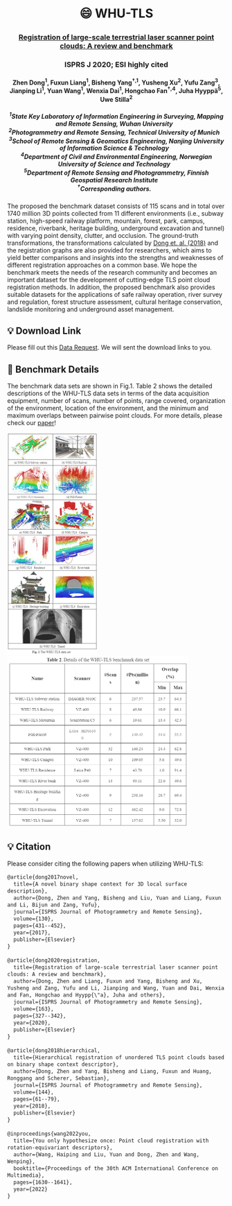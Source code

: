 <h1 align="center"> <p>😄 WHU-TLS</p></h1>
<h3 align="center">
<a href="https://www.sciencedirect.com/science/article/pii/S0924271620300836/pdfft?md5=2f45285819042c3d70c2b380d63237cc&pid=1-s2.0-S0924271620300836-main.pdf" target="_blank">Registration of large-scale terrestrial laser scanner point clouds: A review and benchmark</a>
</h3>

<h3 align="center">
ISPRS J 2020; ESI highly cited
</h3>

<h4 align="center">
Zhen Dong<sup>1</sup>, Fuxun Liang<sup>1</sup>, Bisheng Yang<sup>&dagger;,1</sup>, Yusheng Xu<sup>2</sup>, Yufu Zang<sup>3</sup>, Jianping Li<sup>1</sup>, Yuan Wang<sup>1</sup>, Wenxia Dai<sup>1</sup>, Hongchao Fan<sup>&dagger;,4</sup>, Juha Hyyppä<sup>5</sup>, Uwe Stilla<sup>2</sup>
</h4>

<h5 align="center">
<sup>1</sup>State Key Laboratory of Information Engineering in Surveying, Mapping and Remote Sensing, Wuhan University &nbsp;&nbsp; <br>
<sup>2</sup>Photogrammetry and Remote Sensing, Technical University of Munich &nbsp;&nbsp; <br>
<sup>3</sup>School of Remote Sensing & Geomatics Engineering, Nanjing University of Information Science & Technology &nbsp;&nbsp; <br>
<sup>4</sup>Department of Civil and Environmental Engineering, Norwegian University of Science and Technology &nbsp;&nbsp; <br>
<sup>5</sup>Department of Remote Sensing and Photogrammetry, Finnish Geospatial Research Institute &nbsp;&nbsp; <br>
<sup>&dagger;</sup>Corresponding authors. &nbsp;&nbsp; 
</h5>


The proposed the benchmark dataset consists of 115 scans and in total over 1740 million 3D points collected from 11 different environments (i.e., subway station, high-speed railway platform, mountain, forest, park, campus, residence, riverbank, heritage building, underground excavation and tunnel) with varying point density, clutter, and occlusion. The ground-truth transformations, the transformations calculated by [Dong et. al. (2018)](https://www.sciencedirect.com/science/article/abs/pii/S0924271618301813) and the registration graphs are also provided for researchers, which aims to yield better comparisons and insights into the strengths and weaknesses of different registration approaches on a common base. We hope the benchmark meets the needs of the research community and becomes an important dataset for the development of cutting-edge TLS point cloud registration methods. In addition, the proposed benchmark also provides suitable datasets for the applications of safe railway operation, river survey and regulation, forest structure assessment, cultural heritage conservation, landslide monitoring and underground asset management.

## 💡 Download Link
Please fill out this [Data Request](http://3s.whu.edu.cn/ybs/en/Data_Request.htm). We will sent the download links to you.

## 📌 Benchmark Details
The benchmark data sets are shown in Fig.1. Table 2 shows the detailed descriptions of the WHU-TLS data sets in terms of the data acquisition equipment, number of scans, number of points, range covered, organization of the environment, location of the environment, and the minimum and maximum overlaps between pairwise point clouds. For more details, please check our [paper](https://www.sciencedirect.com/science/article/abs/pii/S0924271620300836)!

<img src="detail.png" alt="Network" style="zoom:50%;" />

<img src="detail2.png" alt="Network" style="zoom:50%;" />


## 💡 Citation

Please consider citing the following papers when utilizing WHU-TLS:

```
@article{dong2017novel,
  title={A novel binary shape context for 3D local surface description},
  author={Dong, Zhen and Yang, Bisheng and Liu, Yuan and Liang, Fuxun and Li, Bijun and Zang, Yufu},
  journal={ISPRS Journal of Photogrammetry and Remote Sensing},
  volume={130},
  pages={431--452},
  year={2017},
  publisher={Elsevier}
}

@article{dong2020registration,
  title={Registration of large-scale terrestrial laser scanner point clouds: A review and benchmark},
  author={Dong, Zhen and Liang, Fuxun and Yang, Bisheng and Xu, Yusheng and Zang, Yufu and Li, Jianping and Wang, Yuan and Dai, Wenxia and Fan, Hongchao and Hyypp{\"a}, Juha and others},
  journal={ISPRS Journal of Photogrammetry and Remote Sensing},
  volume={163},
  pages={327--342},
  year={2020},
  publisher={Elsevier}
}

@article{dong2018hierarchical,
  title={Hierarchical registration of unordered TLS point clouds based on binary shape context descriptor},
  author={Dong, Zhen and Yang, Bisheng and Liang, Fuxun and Huang, Ronggang and Scherer, Sebastian},
  journal={ISPRS Journal of Photogrammetry and Remote Sensing},
  volume={144},
  pages={61--79},
  year={2018},
  publisher={Elsevier}
}

@inproceedings{wang2022you,
  title={You only hypothesize once: Point cloud registration with rotation-equivariant descriptors},
  author={Wang, Haiping and Liu, Yuan and Dong, Zhen and Wang, Wenping},
  booktitle={Proceedings of the 30th ACM International Conference on Multimedia},
  pages={1630--1641},
  year={2022}
}
```




